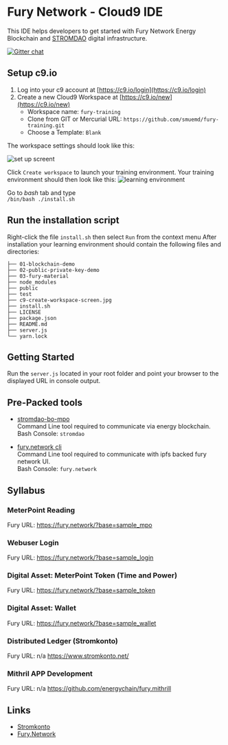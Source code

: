 # Fury Network - Cloud9 IDE
This IDE helps developers to get started with Fury Network Energy Blockchain and [STROMDAO](https://stromdao.de/) digital infrastructure.


[![Gitter chat](https://badges.gitter.im/gitterHQ/gitter.png)](https://gitter.im/stromdao/Lobby) 
  
## Setup c9.io

1. Log into your c9 account at [https://c9.io/login](https://c9.io/login)
2. Create a new Cloud9 Workspace at [https://c9.io/new](https://c9.io/new)
    - Workspace name: `fury-training`
    - Clone from GIT or Mercurial URL: `https://github.com/smuemd/fury-training.git`  
    - Choose a Template: `Blank`

The workspace settings should look like this:
 
![set up screent](https://raw.githubusercontent.com/smuemd/fury-training/master/c9-create-workspace-screen.jpg "Set up screen")


Click `Create workspace` to launch your training environment.
Your training environment should then look like this:
![learning environment](https://raw.githubusercontent.com/smuemd/fury-training/master/c9-workspace.jpg "learning environment workspace")

Go to *bash* tab and type  
`/bin/bash ./install.sh `

## Run the installation script

Right-click the file `install.sh` then select `Run` from the context menu
After installation your learning environment should  contain the following files and directories:

```
├── 01-blockchain-demo
├── 02-public-private-key-demo
├── 03-fury-material
├── node_modules
├── public
├── test
├── c9-create-workspace-screen.jpg
├── install.sh
├── LICENSE
├── package.json
├── README.md
├── server.js
└── yarn.lock

```
## Getting Started

Run the `server.js` located in your root folder and point your browser to the displayed URL in console output.


## Pre-Packed tools
 - [stromdao-bo-mpo](https://www.npmjs.com/package/stromdao-bo-mpo)  
Command Line tool required to communicate via energy blockchain.   
Bash Console: `stromdao`   

 - [fury.network cli](https://www.npmjs.com/package/fury.network)  
Command Line tool required to communicate with ipfs backed fury network UI.   
Bash Console: `fury.network`    

## Syllabus
### MeterPoint Reading
Fury URL: https://fury.network/?base=sample_mpo

### Webuser Login
Fury URL: https://fury.network/?base=sample_login

### Digital Asset: MeterPoint Token (Time and Power)
Fury URL: https://fury.network/?base=sample_token

### Digital Asset: Wallet
Fury URL: https://fury.network/?base=sample_wallet

### Distributed Ledger (Stromkonto)
Fury URL: n/a
https://www.stromkonto.net/

### Mithril APP Development
Fury URL: n/a
https://github.com/energychain/fury.mithrill



 
## Links
 - [Stromkonto](https://www.stromkonto.net)
 - [Fury.Network](https://fury.network)
 


